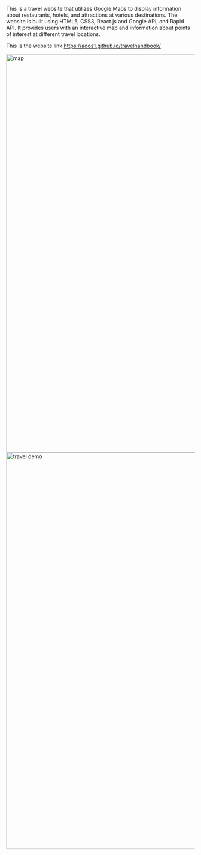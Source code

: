 

This is a travel website that utilizes Google Maps to display information about restaurants, hotels, and attractions at various destinations. The website is built using HTML5, CSS3, React.js and Google API, and Rapid API. It provides users with an interactive map and information about points of interest at different travel locations.

This is the website link https://ados1.github.io/travelhandbook/

<img width="1061" alt="map" src="https://github.com/Ados1/travelhandbook/assets/109514773/fbba0bb1-6807-440d-8bba-6e59be95686e">
<img width="1057" alt="travel demo" src="https://github.com/Ados1/travelhandbook/assets/109514773/144cf5ae-20c9-473c-b212-41899d850ab0">


